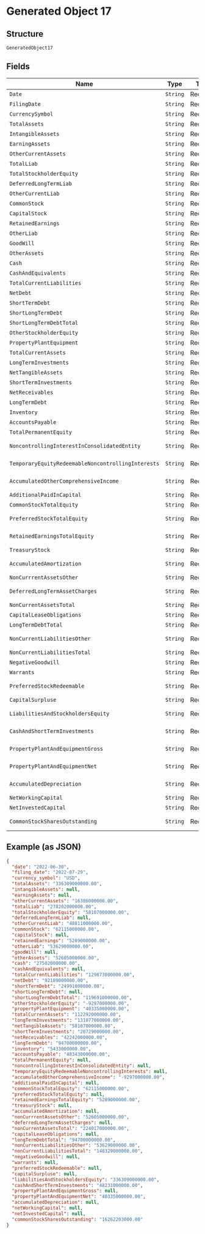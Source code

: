 
# Generated Object 17

## Structure

`GeneratedObject17`

## Fields

| Name | Type | Tags | Description | Getter | Setter |
|  --- | --- | --- | --- | --- | --- |
| `Date` | `String` | Required | - | String getDate() | setDate(String date) |
| `FilingDate` | `String` | Required | - | String getFilingDate() | setFilingDate(String filingDate) |
| `CurrencySymbol` | `String` | Required | - | String getCurrencySymbol() | setCurrencySymbol(String currencySymbol) |
| `TotalAssets` | `String` | Required | - | String getTotalAssets() | setTotalAssets(String totalAssets) |
| `IntangibleAssets` | `String` | Required | - | String getIntangibleAssets() | setIntangibleAssets(String intangibleAssets) |
| `EarningAssets` | `String` | Required | - | String getEarningAssets() | setEarningAssets(String earningAssets) |
| `OtherCurrentAssets` | `String` | Required | - | String getOtherCurrentAssets() | setOtherCurrentAssets(String otherCurrentAssets) |
| `TotalLiab` | `String` | Required | - | String getTotalLiab() | setTotalLiab(String totalLiab) |
| `TotalStockholderEquity` | `String` | Required | - | String getTotalStockholderEquity() | setTotalStockholderEquity(String totalStockholderEquity) |
| `DeferredLongTermLiab` | `String` | Required | - | String getDeferredLongTermLiab() | setDeferredLongTermLiab(String deferredLongTermLiab) |
| `OtherCurrentLiab` | `String` | Required | - | String getOtherCurrentLiab() | setOtherCurrentLiab(String otherCurrentLiab) |
| `CommonStock` | `String` | Required | - | String getCommonStock() | setCommonStock(String commonStock) |
| `CapitalStock` | `String` | Required | - | String getCapitalStock() | setCapitalStock(String capitalStock) |
| `RetainedEarnings` | `String` | Required | - | String getRetainedEarnings() | setRetainedEarnings(String retainedEarnings) |
| `OtherLiab` | `String` | Required | - | String getOtherLiab() | setOtherLiab(String otherLiab) |
| `GoodWill` | `String` | Required | - | String getGoodWill() | setGoodWill(String goodWill) |
| `OtherAssets` | `String` | Required | - | String getOtherAssets() | setOtherAssets(String otherAssets) |
| `Cash` | `String` | Required | - | String getCash() | setCash(String cash) |
| `CashAndEquivalents` | `String` | Required | - | String getCashAndEquivalents() | setCashAndEquivalents(String cashAndEquivalents) |
| `TotalCurrentLiabilities` | `String` | Required | - | String getTotalCurrentLiabilities() | setTotalCurrentLiabilities(String totalCurrentLiabilities) |
| `NetDebt` | `String` | Required | - | String getNetDebt() | setNetDebt(String netDebt) |
| `ShortTermDebt` | `String` | Required | - | String getShortTermDebt() | setShortTermDebt(String shortTermDebt) |
| `ShortLongTermDebt` | `String` | Required | - | String getShortLongTermDebt() | setShortLongTermDebt(String shortLongTermDebt) |
| `ShortLongTermDebtTotal` | `String` | Required | - | String getShortLongTermDebtTotal() | setShortLongTermDebtTotal(String shortLongTermDebtTotal) |
| `OtherStockholderEquity` | `String` | Required | - | String getOtherStockholderEquity() | setOtherStockholderEquity(String otherStockholderEquity) |
| `PropertyPlantEquipment` | `String` | Required | - | String getPropertyPlantEquipment() | setPropertyPlantEquipment(String propertyPlantEquipment) |
| `TotalCurrentAssets` | `String` | Required | - | String getTotalCurrentAssets() | setTotalCurrentAssets(String totalCurrentAssets) |
| `LongTermInvestments` | `String` | Required | - | String getLongTermInvestments() | setLongTermInvestments(String longTermInvestments) |
| `NetTangibleAssets` | `String` | Required | - | String getNetTangibleAssets() | setNetTangibleAssets(String netTangibleAssets) |
| `ShortTermInvestments` | `String` | Required | - | String getShortTermInvestments() | setShortTermInvestments(String shortTermInvestments) |
| `NetReceivables` | `String` | Required | - | String getNetReceivables() | setNetReceivables(String netReceivables) |
| `LongTermDebt` | `String` | Required | - | String getLongTermDebt() | setLongTermDebt(String longTermDebt) |
| `Inventory` | `String` | Required | - | String getInventory() | setInventory(String inventory) |
| `AccountsPayable` | `String` | Required | - | String getAccountsPayable() | setAccountsPayable(String accountsPayable) |
| `TotalPermanentEquity` | `String` | Required | - | String getTotalPermanentEquity() | setTotalPermanentEquity(String totalPermanentEquity) |
| `NoncontrollingInterestInConsolidatedEntity` | `String` | Required | - | String getNoncontrollingInterestInConsolidatedEntity() | setNoncontrollingInterestInConsolidatedEntity(String noncontrollingInterestInConsolidatedEntity) |
| `TemporaryEquityRedeemableNoncontrollingInterests` | `String` | Required | - | String getTemporaryEquityRedeemableNoncontrollingInterests() | setTemporaryEquityRedeemableNoncontrollingInterests(String temporaryEquityRedeemableNoncontrollingInterests) |
| `AccumulatedOtherComprehensiveIncome` | `String` | Required | - | String getAccumulatedOtherComprehensiveIncome() | setAccumulatedOtherComprehensiveIncome(String accumulatedOtherComprehensiveIncome) |
| `AdditionalPaidInCapital` | `String` | Required | - | String getAdditionalPaidInCapital() | setAdditionalPaidInCapital(String additionalPaidInCapital) |
| `CommonStockTotalEquity` | `String` | Required | - | String getCommonStockTotalEquity() | setCommonStockTotalEquity(String commonStockTotalEquity) |
| `PreferredStockTotalEquity` | `String` | Required | - | String getPreferredStockTotalEquity() | setPreferredStockTotalEquity(String preferredStockTotalEquity) |
| `RetainedEarningsTotalEquity` | `String` | Required | - | String getRetainedEarningsTotalEquity() | setRetainedEarningsTotalEquity(String retainedEarningsTotalEquity) |
| `TreasuryStock` | `String` | Required | - | String getTreasuryStock() | setTreasuryStock(String treasuryStock) |
| `AccumulatedAmortization` | `String` | Required | - | String getAccumulatedAmortization() | setAccumulatedAmortization(String accumulatedAmortization) |
| `NonCurrrentAssetsOther` | `String` | Required | - | String getNonCurrrentAssetsOther() | setNonCurrrentAssetsOther(String nonCurrrentAssetsOther) |
| `DeferredLongTermAssetCharges` | `String` | Required | - | String getDeferredLongTermAssetCharges() | setDeferredLongTermAssetCharges(String deferredLongTermAssetCharges) |
| `NonCurrentAssetsTotal` | `String` | Required | - | String getNonCurrentAssetsTotal() | setNonCurrentAssetsTotal(String nonCurrentAssetsTotal) |
| `CapitalLeaseObligations` | `String` | Required | - | String getCapitalLeaseObligations() | setCapitalLeaseObligations(String capitalLeaseObligations) |
| `LongTermDebtTotal` | `String` | Required | - | String getLongTermDebtTotal() | setLongTermDebtTotal(String longTermDebtTotal) |
| `NonCurrentLiabilitiesOther` | `String` | Required | - | String getNonCurrentLiabilitiesOther() | setNonCurrentLiabilitiesOther(String nonCurrentLiabilitiesOther) |
| `NonCurrentLiabilitiesTotal` | `String` | Required | - | String getNonCurrentLiabilitiesTotal() | setNonCurrentLiabilitiesTotal(String nonCurrentLiabilitiesTotal) |
| `NegativeGoodwill` | `String` | Required | - | String getNegativeGoodwill() | setNegativeGoodwill(String negativeGoodwill) |
| `Warrants` | `String` | Required | - | String getWarrants() | setWarrants(String warrants) |
| `PreferredStockRedeemable` | `String` | Required | - | String getPreferredStockRedeemable() | setPreferredStockRedeemable(String preferredStockRedeemable) |
| `CapitalSurpluse` | `String` | Required | - | String getCapitalSurpluse() | setCapitalSurpluse(String capitalSurpluse) |
| `LiabilitiesAndStockholdersEquity` | `String` | Required | - | String getLiabilitiesAndStockholdersEquity() | setLiabilitiesAndStockholdersEquity(String liabilitiesAndStockholdersEquity) |
| `CashAndShortTermInvestments` | `String` | Required | - | String getCashAndShortTermInvestments() | setCashAndShortTermInvestments(String cashAndShortTermInvestments) |
| `PropertyPlantAndEquipmentGross` | `String` | Required | - | String getPropertyPlantAndEquipmentGross() | setPropertyPlantAndEquipmentGross(String propertyPlantAndEquipmentGross) |
| `PropertyPlantAndEquipmentNet` | `String` | Required | - | String getPropertyPlantAndEquipmentNet() | setPropertyPlantAndEquipmentNet(String propertyPlantAndEquipmentNet) |
| `AccumulatedDepreciation` | `String` | Required | - | String getAccumulatedDepreciation() | setAccumulatedDepreciation(String accumulatedDepreciation) |
| `NetWorkingCapital` | `String` | Required | - | String getNetWorkingCapital() | setNetWorkingCapital(String netWorkingCapital) |
| `NetInvestedCapital` | `String` | Required | - | String getNetInvestedCapital() | setNetInvestedCapital(String netInvestedCapital) |
| `CommonStockSharesOutstanding` | `String` | Required | - | String getCommonStockSharesOutstanding() | setCommonStockSharesOutstanding(String commonStockSharesOutstanding) |

## Example (as JSON)

```json
{
  "date": "2022-06-30",
  "filing_date": "2022-07-29",
  "currency_symbol": "USD",
  "totalAssets": "336309000000.00",
  "intangibleAssets": null,
  "earningAssets": null,
  "otherCurrentAssets": "16386000000.00",
  "totalLiab": "278202000000.00",
  "totalStockholderEquity": "58107000000.00",
  "deferredLongTermLiab": null,
  "otherCurrentLiab": "48811000000.00",
  "commonStock": "62115000000.00",
  "capitalStock": null,
  "retainedEarnings": "5289000000.00",
  "otherLiab": "53629000000.00",
  "goodWill": null,
  "otherAssets": "52605000000.00",
  "cash": "27502000000.00",
  "cashAndEquivalents": null,
  "totalCurrentLiabilities": "129873000000.00",
  "netDebt": "92189000000.00",
  "shortTermDebt": "24991000000.00",
  "shortLongTermDebt": null,
  "shortLongTermDebtTotal": "119691000000.00",
  "otherStockholderEquity": "-9297000000.00",
  "propertyPlantEquipment": "40335000000.00",
  "totalCurrentAssets": "112292000000.00",
  "longTermInvestments": "131077000000.00",
  "netTangibleAssets": "58107000000.00",
  "shortTermInvestments": "20729000000.00",
  "netReceivables": "42242000000.00",
  "longTermDebt": "94700000000.00",
  "inventory": "5433000000.00",
  "accountsPayable": "48343000000.00",
  "totalPermanentEquity": null,
  "noncontrollingInterestInConsolidatedEntity": null,
  "temporaryEquityRedeemableNoncontrollingInterests": null,
  "accumulatedOtherComprehensiveIncome": "-9297000000.00",
  "additionalPaidInCapital": null,
  "commonStockTotalEquity": "62115000000.00",
  "preferredStockTotalEquity": null,
  "retainedEarningsTotalEquity": "5289000000.00",
  "treasuryStock": null,
  "accumulatedAmortization": null,
  "nonCurrrentAssetsOther": "52605000000.00",
  "deferredLongTermAssetCharges": null,
  "nonCurrentAssetsTotal": "224017000000.00",
  "capitalLeaseObligations": null,
  "longTermDebtTotal": "94700000000.00",
  "nonCurrentLiabilitiesOther": "53629000000.00",
  "nonCurrentLiabilitiesTotal": "148329000000.00",
  "negativeGoodwill": null,
  "warrants": null,
  "preferredStockRedeemable": null,
  "capitalSurpluse": null,
  "liabilitiesAndStockholdersEquity": "336309000000.00",
  "cashAndShortTermInvestments": "48231000000.00",
  "propertyPlantAndEquipmentGross": null,
  "propertyPlantAndEquipmentNet": "40335000000.00",
  "accumulatedDepreciation": null,
  "netWorkingCapital": null,
  "netInvestedCapital": null,
  "commonStockSharesOutstanding": "16262203000.00"
}
```

